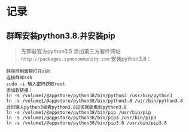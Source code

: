 # 记录

## 群晖安装python3.8.并安装pip
> 先卸载官方python3.5
> 添加第三方套件网址
```http://packages.synocommunity.com```
> 安装python3.8：
```
群晖控制面板打开ssh
连接群晖ssh
sudo -i 输入密码获取root
添加软链接：
ln -s /volume1/@appstore/python38/bin/python3 /usr/bin/python3
ln -s /volume1/@appstore/python38/bin/python3.8 /usr/bin/python3.8
此时输入python3或者python3.8应该就能看到python3.8
ln -s /volume1/@appstore/python38/bin/pip /usr/bin/pip
ln -s /volume1/@appstore/python38/bin/pip3 /usr/bin/pip3
ln -s /volume1/@appstore/python38/bin/pip3.8 /usr/bin/pip3.8
```

